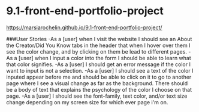 # 9.1-front-end-portfolio-project

https://marsiarochelin.github.io/9.1-front-end-portfolio-project/

###User Stories
-As a [user] when I visit the website I should see an About the Creator/Did You Know tabs in the header that when I hover over them I see the color change, and by clicking on them be lead to different pages.
-As a [user] when I input a color into the form I should be able to learn what that color signifies.
-As a [user] I should get an error message if the color I want to input is not a selection.
-As a [user] I should see a text of the color I inputed appear before me and should be able to click on it to go to another page where I see a visual change as far as the background. There should be a body of text that explains the psychology of the color I choose on that page.
-As a [user] I should see the font-family, text color, and/or text size change depending on my screen size for which ever page i'm on. 